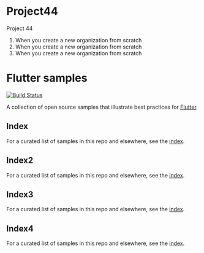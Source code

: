 # Project44
Project 44
1. When you create a new organization from scratch
2. When you create a new organization from scratch
3. When you create a new organization from scratch
# Flutter samples

[![Build Status](https://travis-ci.org/flutter/samples.svg?branch=master)](https://travis-ci.org/flutter/samples)

A collection of open source samples that illustrate best practices for
[Flutter](https://flutter.io).

## Index

For a curated list of samples in this repo and elsewhere, see the
[index](INDEX.md).
## Index2

For a curated list of samples in this repo and elsewhere, see the
[index](INDEX.md).

## Index3

For a curated list of samples in this repo and elsewhere, see the
[index](INDEX.md).
## Index4

For a curated list of samples in this repo and elsewhere, see the
[index](INDEX.md).
